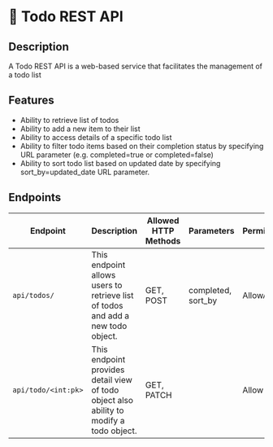 # 📃 Todo REST API

## Description

A Todo REST API is a web-based service that facilitates the management of a todo list

## Features

- Ability to retrieve list of todos
- Ability to add a new item to their list
- Ability to access details of a specific todo list
- Ability to filter todo items based on their completion status by specifying URL parameter (e.g. completed=true or completed=false)
- Ability to sort todo list based on updated date by specifying sort_by=updated_date URL parameter.

## Endpoints

| Endpoint            | Description                                                                             | Allowed HTTP Methods | Parameters         | Permissions |
| ------------------- | --------------------------------------------------------------------------------------- | -------------------- | ------------------ | ----------- |
| `api/todos/`        | This endpoint allows users to retrieve list of todos and add a new todo object.         | GET, POST            | completed, sort_by | AllowAny    |
| `api/todo/<int:pk>` | This endpoint provides detail view of todo object also ability to modify a todo object. | GET, PATCH           |                    | Allow Any   |
